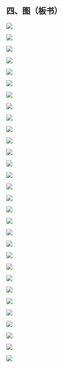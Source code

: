 ## 四、图（板书）

![](img/graph-01.jpg)

![](img/graph-02.jpg)

![](img/graph-03.jpg)

![](img/graph-04.jpg)

![](img/graph-05.jpg)

![](img/graph-06.jpg)

![](img/graph-07.jpg)

![](img/graph-08.jpg)

![](img/graph-09.jpg)

![](img/graph-10.jpg)

![](img/graph-11.jpg)

![](img/graph-12.jpg)

![](img/graph-13.jpg)

![](img/graph-14.jpg)

![](img/graph-15.jpg)

![](img/graph-16.jpg)

![](img/graph-17.jpg)

![](img/graph-18.jpg)

![](img/graph-19.jpg)

![](img/graph-20.jpg)

![](img/graph-21.jpg)

![](img/graph-22.jpg)

![](img/graph-23.jpg)

![](img/graph-24.jpg)

![](img/graph-25.jpg)

![](img/graph-26.jpg)

![](img/graph-27.jpg)

![](img/graph-28.jpg)

![](img/graph-29.jpg)

![](img/graph-30.jpg)
